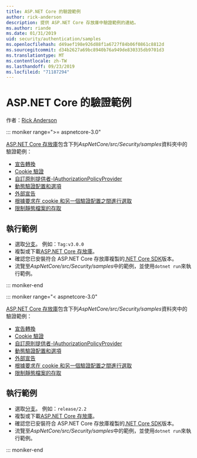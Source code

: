 ```yaml
---
title: ASP.NET Core 的驗證範例
author: rick-anderson
description: 提供 ASP.NET Core 存放庫中驗證範例的連結。
ms.author: riande
ms.date: 01/31/2019
uid: security/authentication/samples
ms.openlocfilehash: d49aef198e926d88f1a6727f84b06f0861c8812d
ms.sourcegitcommit: d34b2627a69bc8940b76a949de830335db9701d3
ms.translationtype: MT
ms.contentlocale: zh-TW
ms.lasthandoff: 09/23/2019
ms.locfileid: "71187294"
---
```

# <a name="authentication-samples-for-aspnet-core"></a>ASP.NET Core 的驗證範例

作者：[Rick Anderson](https://twitter.com/RickAndMSFT)

::: moniker range=">= aspnetcore-3.0"

[ASP.NET Core 存放庫](https://github.com/aspnet/AspNetCore)包含下列*AspNetCore/src/Security/samples*資料夾中的驗證範例：

* [宣告轉換](https://github.com/aspnet/AspNetCore/tree/release/3.0/src/Security/samples/ClaimsTransformation)
* [Cookie 驗證](https://github.com/aspnet/AspNetCore/tree/release/3.0/src/Security/samples/Cookies)
* [自訂原則提供者-IAuthorizationPolicyProvider](https://github.com/aspnet/AspNetCore/tree/release/3.0/src/Security/samples/CustomPolicyProvider)
* [動態驗證配置和選項](https://github.com/aspnet/AspNetCore/tree/release/3.0/src/Security/samples/DynamicSchemes)
* [外部宣告](https://github.com/aspnet/AspNetCore/tree/release/3.0/src/Security/samples/Identity.ExternalClaims)
* [根據要求在 cookie 和另一個驗證配置之間進行選取](https://github.com/aspnet/AspNetCore/tree/release/3.0/src/Security/samples/PathSchemeSelection)
* [限制靜態檔案的存取](https://github.com/aspnet/AspNetCore/tree/release/3.0/src/Security/samples/StaticFilesAuth)

## <a name="run-the-samples"></a>執行範例

* 選取[分支](https://github.com/aspnet/AspNetCore)。 例如：`Tag:v3.0.0`
* 複製或下載[ASP.NET Core 存放庫](https://github.com/aspnet/AspNetCore)。
* 確認您已安裝符合 ASP.NET Core 存放庫複製的[.NET Core SDK](https://www.microsoft.com/net/download/all)版本。
* 流覽至*AspNetCore/src/Security/samples*中的範例，並使用`dotnet run`來執行範例。

::: moniker-end

::: moniker range="< aspnetcore-3.0"

[ASP.NET Core 存放庫](https://github.com/aspnet/AspNetCore)包含下列*AspNetCore/src/Security/samples*資料夾中的驗證範例：

* [宣告轉換](https://github.com/aspnet/AspNetCore/tree/release/2.2/src/Security/samples/ClaimsTransformation)
* [Cookie 驗證](https://github.com/aspnet/AspNetCore/tree/release/2.2/src/Security/samples/Cookies)
* [自訂原則提供者-IAuthorizationPolicyProvider](https://github.com/aspnet/AspNetCore/tree/release/2.2/src/Security/samples/CustomPolicyProvider)
* [動態驗證配置和選項](https://github.com/aspnet/AspNetCore/tree/release/2.2/src/Security/samples/DynamicSchemes)
* [外部宣告](https://github.com/aspnet/AspNetCore/tree/release/2.2/src/Security/samples/Identity.ExternalClaims)
* [根據要求在 cookie 和另一個驗證配置之間進行選取](https://github.com/aspnet/AspNetCore/tree/release/2.2/src/Security/samples/PathSchemeSelection)
* [限制靜態檔案的存取](https://github.com/aspnet/AspNetCore/tree/release/2.2/src/Security/samples/StaticFilesAuth)

## <a name="run-the-samples"></a>執行範例

* 選取[分支](https://github.com/aspnet/AspNetCore)。 例如：`release/2.2`
* 複製或下載[ASP.NET Core 存放庫](https://github.com/aspnet/AspNetCore)。
* 確認您已安裝符合 ASP.NET Core 存放庫複製的[.NET Core SDK](https://www.microsoft.com/net/download/all)版本。
* 流覽至*AspNetCore/src/Security/samples*中的範例，並使用`dotnet run`來執行範例。

::: moniker-end
